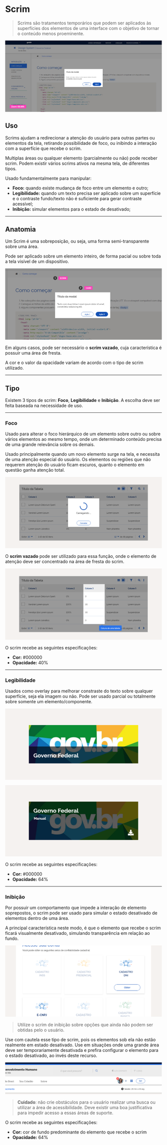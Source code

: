 # Scrim
> Scrims são tratamentos temporários que podem ser aplicados às superfícies dos elementos de uma interface com o objetivo de tornar o conteúdo menos proeminente.
> 

![Exemplo de Scrim](../../assets/images/components_img/scrim/scrim_zoom.png)

## Uso

Scrims ajudam a redirecionar a atenção do usuário para outras partes ou elementos da tela, retirando possibilidade de foco, ou inibindo a interação com a superfície que recebe o scrim.

Multiplas áreas ou qualquer elemento (parcialmente ou não) pode receber scrim. Podem existir vários scrims ativos na mesma tela, de diferentes tipos.

Usado fundamentalmente para manipular:

- **Foco:** quando existe mudança de foco entre um elemento e outro;
- **Legibilidade:** quando um texto precisa ser aplicado sobre um superfície e o contraste fundo/texto não é suficiente para gerar contraste acessível;
- **Inibição:** simular elementos para o estado de desativado;

---

## Anatomia

Um Scrim é uma sobreposição, ou seja, uma forma semi-transparente sobre uma área.

Pode ser aplicado sobre um elemento inteiro, de forma pacial ou sobre toda a tela visível de um dispositivo.

![Anatomia](../../assets/images/components_img/scrim/scrim.png)

Em alguns casos, pode ser necessário o **scrim vazado**, cuja característica é possuir uma área de fresta.

A cor e o valor da opacidade variam de acordo com o tipo de scrim utilizado.

---

## Tipo

Existem 3 tipos de scrim: **Foco**, **Legibilidade** e **Inibição**.
A escolha deve ser feita baseada na necessidade de uso.

---

### Foco

Usado para alterar o foco hierárquico de um elemento sobre outro ou sobre vários elementos ao mesmo tempo, onde um determinado conteúdo precisa de uma grande relevância sobre os demais.

Usado principalmente quando um novo elemento surge na tela, e necessita de uma atenção especial do usuário. Os elementos ou regiões que não requerem atenção do usuário ficam escuros, quanto o elemento em questão ganha atenção total.

![Scrim de Foco](../../assets/images/components_img/scrim/foco.png)

O **scrim vazado** pode ser utilizado para essa função, onde o elemento de atenção deve ser concentrado na área de fresta do scrim.

![Scrim Inverso de Foco ](../../assets/images/components_img/scrim/inverso_foco.png)

O scrim recebe as seguintes especificações:

- **Cor:** #000000
- **Opacidade:** 40%

---

### Legibilidade

Usados como overlay para melhorar constraste do texto sobre qualquer superfície, seja ela imagem ou não.
Pode ser usado parcial ou totalmente sobre somente um elemento/componente.

![Scrim Legibilidade Parcial](../../assets/images/components_img/scrim/legibilidade_parcial.png)

![Scrim Legibilidade Total](../../assets/images/components_img/scrim/legibilidade_total.png)

O scrim recebe as seguintes especificações:

- **Cor:** #000000
- **Opacidade:** 64%

---

### Inibição

Por possuir um comportamento que impede a interação de elemento soprepostos, o scrim pode ser usado para simular o estado desativado de elementos dentro de uma área.

A principal característica neste modo, é que o elemento que recebe o scrim ficará visualmente desativado, simulando transparência em relação ao fundo.

![Scrim Inibição](../../assets/images/components_img/scrim/inibicao_01.png)

> Utilize o scrim de inibição sobre opções que ainda não podem ser obtidas pelo o usuário.

Use com cautela esse tipo de scrim, pois os elementos sob ela não estão realmente em estado desativado. Use em situações onde uma grande área deve ser temporariamente desativada e prefira configurar o elemento para o estado desativado, ao invés deste recurso.

![Scrim Inibição](../../assets/images/components_img/scrim/inibicao_02.png)

> **Cuidado**: não crie obstáculos para o usuário realizar uma busca ou utilizar a área de acessibilidade. Deve existir uma boa justificativa para impedir acesso a essas áreas de suporte.

O scrim recebe as seguintes especificações:

- **Cor:** cor de fundo predominante do elemento que recebe o scrim
- **Opacidade:** 64%
